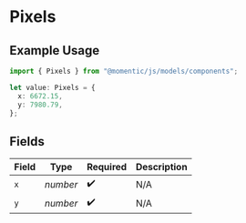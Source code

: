 # Pixels

## Example Usage

```typescript
import { Pixels } from "@momentic/js/models/components";

let value: Pixels = {
  x: 6672.15,
  y: 7980.79,
};
```

## Fields

| Field              | Type               | Required           | Description        |
| ------------------ | ------------------ | ------------------ | ------------------ |
| `x`                | *number*           | :heavy_check_mark: | N/A                |
| `y`                | *number*           | :heavy_check_mark: | N/A                |